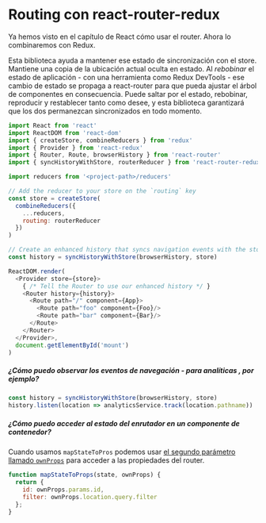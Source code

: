 # Routing con react-router-redux

Ya hemos visto en el capítulo de React cómo usar el router. Ahora lo combinaremos con Redux.

Esta biblioteca ayuda a mantener ese estado de sincronización con el store. Mantiene una copia de la ubicación actual oculta en estado. Al _rebobinar_ el estado de aplicación - con una herramienta como Redux DevTools - ese cambio de estado se propaga a react-router para que pueda ajustar el árbol de componentes en consecuencia. Puede saltar por el estado, rebobinar, reproducir y restablecer tanto como desee, y esta biblioteca garantizará que los dos permanezcan sincronizados en todo momento.

```js
import React from 'react'
import ReactDOM from 'react-dom'
import { createStore, combineReducers } from 'redux'
import { Provider } from 'react-redux'
import { Router, Route, browserHistory } from 'react-router'
import { syncHistoryWithStore, routerReducer } from 'react-router-redux'

import reducers from '<project-path>/reducers'

// Add the reducer to your store on the `routing` key
const store = createStore(
  combineReducers({
    ...reducers,
    routing: routerReducer
  })
)

// Create an enhanced history that syncs navigation events with the store
const history = syncHistoryWithStore(browserHistory, store)

ReactDOM.render(
  <Provider store={store}>
    { /* Tell the Router to use our enhanced history */ }
    <Router history={history}>
      <Route path="/" component={App}>
        <Route path="foo" component={Foo}/>
        <Route path="bar" component={Bar}/>
      </Route>
    </Router>
  </Provider>,
  document.getElementById('mount')
)
```

##### ¿Cómo puedo observar los eventos de navegación - para analíticas , por ejemplo?

```js
const history = syncHistoryWithStore(browserHistory, store)
history.listen(location => analyticsService.track(location.pathname))
```


##### ¿Cómo puedo acceder al estado del enrutador en un componente de contenedor?

Cuando usamos `mapStateToPros` podemos usar [el segundo parámetro llamado `ownProps`](https://github.com/reactjs/react-redux/blob/master/docs/api.md#connectmapstatetoprops-mapdispatchtoprops-mergeprops-options) para acceder a las propiedades del router.

```js
function mapStateToProps(state, ownProps) {
  return {
    id: ownProps.params.id,
    filter: ownProps.location.query.filter
  };
}
```